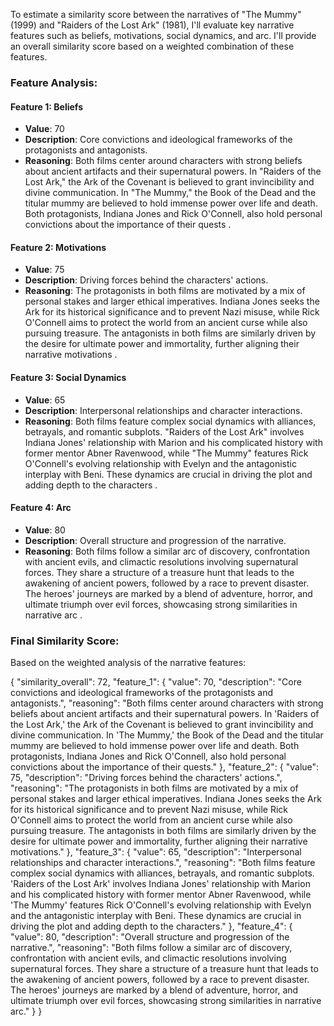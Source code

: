 To estimate a similarity score between the narratives of "The Mummy" (1999) and "Raiders of the Lost Ark" (1981), I'll evaluate key narrative features such as beliefs, motivations, social dynamics, and arc. I'll provide an overall similarity score based on a weighted combination of these features.

### Feature Analysis:

#### Feature 1: Beliefs
- **Value**: 70
- **Description**: Core convictions and ideological frameworks of the protagonists and antagonists.
- **Reasoning**: Both films center around characters with strong beliefs about ancient artifacts and their supernatural powers. In "Raiders of the Lost Ark," the Ark of the Covenant is believed to grant invincibility and divine communication. In "The Mummy," the Book of the Dead and the titular mummy are believed to hold immense power over life and death. Both protagonists, Indiana Jones and Rick O'Connell, also hold personal convictions about the importance of their quests  .

#### Feature 2: Motivations
- **Value**: 75
- **Description**: Driving forces behind the characters' actions.
- **Reasoning**: The protagonists in both films are motivated by a mix of personal stakes and larger ethical imperatives. Indiana Jones seeks the Ark for its historical significance and to prevent Nazi misuse, while Rick O'Connell aims to protect the world from an ancient curse while also pursuing treasure. The antagonists in both films are similarly driven by the desire for ultimate power and immortality, further aligning their narrative motivations  .

#### Feature 3: Social Dynamics
- **Value**: 65
- **Description**: Interpersonal relationships and character interactions.
- **Reasoning**: Both films feature complex social dynamics with alliances, betrayals, and romantic subplots. "Raiders of the Lost Ark" involves Indiana Jones' relationship with Marion and his complicated history with former mentor Abner Ravenwood, while "The Mummy" features Rick O'Connell's evolving relationship with Evelyn and the antagonistic interplay with Beni. These dynamics are crucial in driving the plot and adding depth to the characters  .

#### Feature 4: Arc
- **Value**: 80
- **Description**: Overall structure and progression of the narrative.
- **Reasoning**: Both films follow a similar arc of discovery, confrontation with ancient evils, and climactic resolutions involving supernatural forces. They share a structure of a treasure hunt that leads to the awakening of ancient powers, followed by a race to prevent disaster. The heroes' journeys are marked by a blend of adventure, horror, and ultimate triumph over evil forces, showcasing strong similarities in narrative arc  .

### Final Similarity Score:
Based on the weighted analysis of the narrative features:

{
    "similarity_overall": 72,
    "feature_1": {
        "value": 70,
        "description": "Core convictions and ideological frameworks of the protagonists and antagonists.",
        "reasoning": "Both films center around characters with strong beliefs about ancient artifacts and their supernatural powers. In 'Raiders of the Lost Ark,' the Ark of the Covenant is believed to grant invincibility and divine communication. In 'The Mummy,' the Book of the Dead and the titular mummy are believed to hold immense power over life and death. Both protagonists, Indiana Jones and Rick O'Connell, also hold personal convictions about the importance of their quests."
    },
    "feature_2": {
        "value": 75,
        "description": "Driving forces behind the characters' actions.",
        "reasoning": "The protagonists in both films are motivated by a mix of personal stakes and larger ethical imperatives. Indiana Jones seeks the Ark for its historical significance and to prevent Nazi misuse, while Rick O'Connell aims to protect the world from an ancient curse while also pursuing treasure. The antagonists in both films are similarly driven by the desire for ultimate power and immortality, further aligning their narrative motivations."
    },
    "feature_3": {
        "value": 65,
        "description": "Interpersonal relationships and character interactions.",
        "reasoning": "Both films feature complex social dynamics with alliances, betrayals, and romantic subplots. 'Raiders of the Lost Ark' involves Indiana Jones' relationship with Marion and his complicated history with former mentor Abner Ravenwood, while 'The Mummy' features Rick O'Connell's evolving relationship with Evelyn and the antagonistic interplay with Beni. These dynamics are crucial in driving the plot and adding depth to the characters."
    },
    "feature_4": {
        "value": 80,
        "description": "Overall structure and progression of the narrative.",
        "reasoning": "Both films follow a similar arc of discovery, confrontation with ancient evils, and climactic resolutions involving supernatural forces. They share a structure of a treasure hunt that leads to the awakening of ancient powers, followed by a race to prevent disaster. The heroes' journeys are marked by a blend of adventure, horror, and ultimate triumph over evil forces, showcasing strong similarities in narrative arc."
    }
}